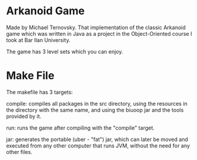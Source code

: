 # Arkanoid Game
Made by Michael Ternovsky.
That implementation of the classic Arkanoid game which was written in Java as a project in the Object-Oriented course I took at Bar Ilan University.

The game has 3 level sets which you can enjoy.

# Make File
The makefile has 3 targets:

compile: compiles all packages in the src directory, using the resources in the directory with the same name, and using the biuoop jar and the tools provided by it.

run: runs the game after compiling with the "compile" target.

jar: generates the portable (uber - "fat") jar, which can later be moved and executed from any other computer that runs JVM, without the need for any other files.
